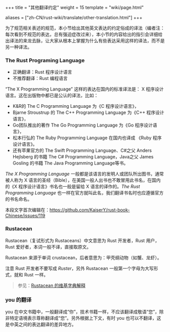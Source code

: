 +++
title = "其他翻译约定"
weight = 15
template = "wiki/page.html"

aliases = ["zh-CN/rust-wiki/translate/other-translation.html"]
+++

为了规范相关表述的规范，本小节给出其他英文表达的约定俗成的译法（编者注：每次看到不规范的表达，总有强迫症改过来），本小节的内容给出的指引会详细给出译法的来龙去脉，让大家从根本上掌握为什么有些表达采用这样的译法，而不是另一种译法。

### The Rust Programing Language

- 正确翻译：Rust 程序设计语言
- 不推荐翻译：Rust 编程语言

“The X Programming Language” 这样的表达在国内的标准译法是： X 程序设计语言。这在出版物中都已是公认的译法，比如：

- K&R的 The C Programming Language 为《C 程序设计语言》，
- Bjarne Stroustrup 的 The C++ Programming Language 为《C++ 程序设计语言》，
- Go团队推出的著作 The Go Programming Language 为《Go 程序设计语言》，
- 松本行弘的 The Ruby Programming Language 在国内也译成 《Ruby 程序设计语言》。
- 还有苹果官方的 The Swift Programming Language、C#之父 Anders Hejlsberg 的书籍 The C# Programming Language，Java之父 James Gosling 的书籍 The Java Programming Language等书。

*The X Programming Language* 一般都是该语言的发明人或团队所出图书，通常被人称为 X 语言的圣经（Bible），在美国一般人出书也不敢冒用此书名，在国内的《X 程序设计语言》书名也一般是留给 X 语言的译作的。*The Rust Programming Language* 也一样在官方就叫此名，我们翻译书名时也应遵循官方的书名命名。

本段文字首次编辑在：<https://github.com/KaiserY/rust-book-Chinese/issues/119>

### Rustacean

Rustacean（复试形式为 Rustaceans）中文意思为 Rust 开发者，Rust 用户，Rust 爱好者，本词一般不译，直接取原文。

Rustacean 来源于单词 crustacean，后者意思为：甲壳纲动物（如蟹、龙虾）。

注意 Rust 开发者不要写成 *Ruster*，另外 Rustacean 一般第一个字母为大写形式，就和 Rust 一样。

> 参见：[Rustacean 的维基字典解释](https://en.wiktionary.org/wiki/Rustacean)

### you 的翻译

you 在中文书籍中，一般翻译成“你”，技术书籍一样，不应该翻译成敬语“您”，除非特定语境表示尊称翻译成“您”。另外根据上下文，有时 you 也可以不翻译，这是中英之间的表达翻译的差异地方。
